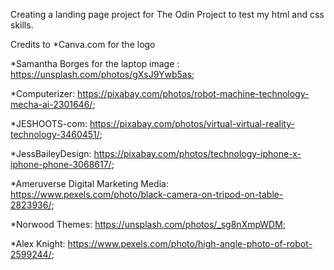 Creating a landing page project for The Odin Project to test my html and css skills.

Credits to
*Canva.com for the logo

*Samantha Borges for the laptop image : https://unsplash.com/photos/gXsJ9Ywb5as;

*Computerizer: https://pixabay.com/photos/robot-machine-technology-mecha-ai-2301646/;

*JESHOOTS-com: https://pixabay.com/photos/virtual-virtual-reality-technology-3460451/;

*JessBaileyDesign: https://pixabay.com/photos/technology-iphone-x-iphone-phone-3068617/;

*Ameruverse Digital Marketing Media: https://www.pexels.com/photo/black-camera-on-tripod-on-table-2823936/;

*Norwood Themes: https://unsplash.com/photos/_sg8nXmpWDM;

*Alex Knight: https://www.pexels.com/photo/high-angle-photo-of-robot-2599244/;